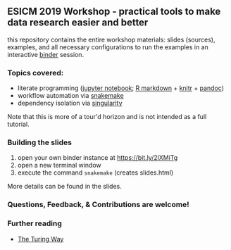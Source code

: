 ## ESICM 2019 Workshop - practical tools to make data research easier and better

this repository contains the entire workshop materials: slides (sources), examples, and 
all necessary configurations to run the examples in an interactive [binder](https://mybinder.org/) session.

### Topics covered:

* literate programming ([jupyter notebook](https://jupyter.org/); 
[R markdown](https://rmarkdown.rstudio.com/) + [knitr](https://yihui.name/knitr/) + [pandoc](https://pandoc.org/))
* workflow automation via [snakemake](https://snakemake.readthedocs.io/en/stable/)
* dependency isolation via [singularity](https://sylabs.io/)

Note that this is more of a tour'd horizon and is not intended as a full tutorial.

### Building the slides

1. open your own binder instance at https://bit.ly/2lXMiTg
2. open a new terminal window
3. execute the command `snakemake` (creates slides.html)

More details can be found in the slides.

### Questions, Feedback, & Contributions are welcome!

### Further reading

* [The Turing Way](https://the-turing-way.netlify.com)
